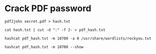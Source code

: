 # Crack PDF password


```
pdf2john secret.pdf > hash.txt
```

```
cat hash.txt | cut -d ":" -f 2- > pdf_hash.txt
```

```
hashcat pdf_hash.txt -m 10700 -a 0 /usr/share/wordlists/rockyou.txt
```
```
hashcat pdf_hash.txt -m 10700 --show
```
